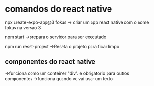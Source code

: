 # comandos do react native
npx create-expo-app@3 fokus
-> criar um app react native com o nome fokus na versao 3

npm start
->prepara o servidor para ser executado

npm run reset-project
->Reseta o projeto para ficar limpo

## componentes do react native
<view></view>->funciona como um conteiner "div". e obrigatorio para outros componentes
<text></text>->funciona quando vc vai usar um texto